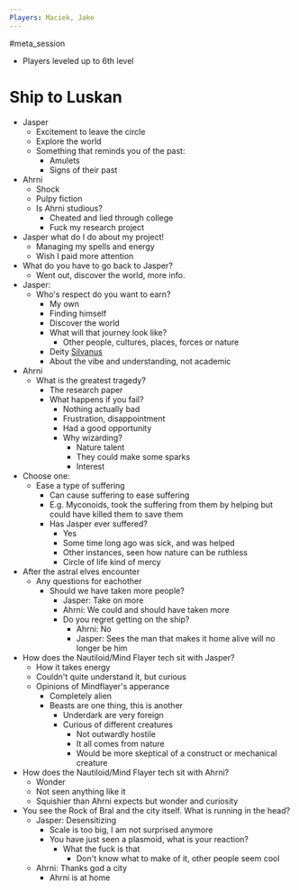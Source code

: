 ```yaml
---
Players: Maciek, Jake
---
```

#meta_session
- Players leveled up to 6th level
# Ship to Luskan
- Jasper
	- Excitement to leave the circle
	- Explore the world
	- Something that reminds you of the past:
		- Amulets
		- Signs of their past
- Ahrni
	- Shock
	- Pulpy fiction
	- Is Ahrni studious?
		- Cheated and lied through college
		- Fuck my research project
- Jasper what do I do about my project!
	- Managing my spells and energy
	- Wish I paid more attention
- What do you have to go back to Jasper?
	- Went out, discover the world, more info.
- Jasper:
	- Who's respect do you want to earn?
		- My own
		- Finding himself
		- Discover the world
		- What will that journey look like?
			- Other people, cultures, places, forces or nature
		- Deity [Silvanus](https://forgottenrealms.fandom.com/wiki/Silvanus)
		- About the vibe and understanding, not academic
- Ahrni
	- What is the greatest tragedy?
		- The research paper
		- What happens if you fail?
			- Nothing actually bad
			- Frustration, disappointment
			- Had a good opportunity
			- Why wizarding?
				- Nature talent
				- They could make some sparks
				- Interest
- Choose one:
	- Ease a type of suffering
		- Can cause suffering to ease suffering
		- E.g. Myconoids, took the suffering from them by helping but could have killed them to save them
		- Has Jasper ever suffered?
			- Yes
			- Some time long ago was sick, and was helped
			- Other instances, seen how nature can be ruthless
			- Circle of life kind of mercy
- After the astral elves encounter
	- Any questions for eachother
		- Should we have taken more people?
			- Jasper: Take on more
			- Ahrni: We could and should have taken more
			- Do you regret getting on the ship?
				- Ahrni: No
				- Jasper: Sees the man that makes it home alive will no longer be him
- How does the Nautiloid/Mind Flayer tech sit with Jasper?
	- How it takes energy
	- Couldn't quite understand it, but curious
	- Opinions of Mindflayer's apperance
		- Completely alien
		- Beasts are one thing, this is another
			- Underdark are very foreign
			- Curious of different creatures
				- Not outwardly hostile
				- It all comes from nature
				- Would be more skeptical of a construct or mechanical creature
- How does the Nautiloid/Mind Flayer tech sit with Ahrni?
	- Wonder
	- Not seen anything like it
	- Squishier than Ahrni expects but wonder and curiosity
- You see the Rock of Bral and the city itself. What is running in the head?
	- Jasper: Desensitizing
		- Scale is too big, I am not surprised anymore
		- You have just seen a plasmoid, what is your reaction?
			- What the fuck is that
				- Don't know what to make of it, other people seem cool
	- Ahrni: Thanks god a city
		- Ahrni is at home
